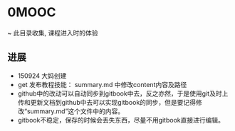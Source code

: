 # 0MOOC
~ 此目录收集, 课程进入时的体验

## 进展

- 150924 大妈创建
- get 发布教程技能： summary.md 中修改content内容及路径
- github中的改动可以自动同步到gitbook中去，反之亦然，于是使用git及时上传和更新文档到github中去可以实现gitbook的同步，但是要记得修改“summary.md”这个文件中的内容。
- gitbook不稳定，保存的时候会丢失东西，尽量不用gitbook直接进行编辑。